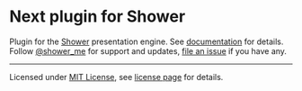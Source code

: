 # Next plugin for Shower

Plugin for the [Shower](https://github.com/shower/shower/) presentation engine. See [documentation](https://github.com/shower/shower/tree/master/docs) for details. Follow [@shower_me](https://twitter.com/shower_me) for support and updates, [file an issue](https://github.com/shower/shower/issues/new) if you have any.

---
Licensed under [MIT License](http://en.wikipedia.org/wiki/MIT_License), see [license page](https://github.com/shower/shower/wiki/MIT-License) for details.
